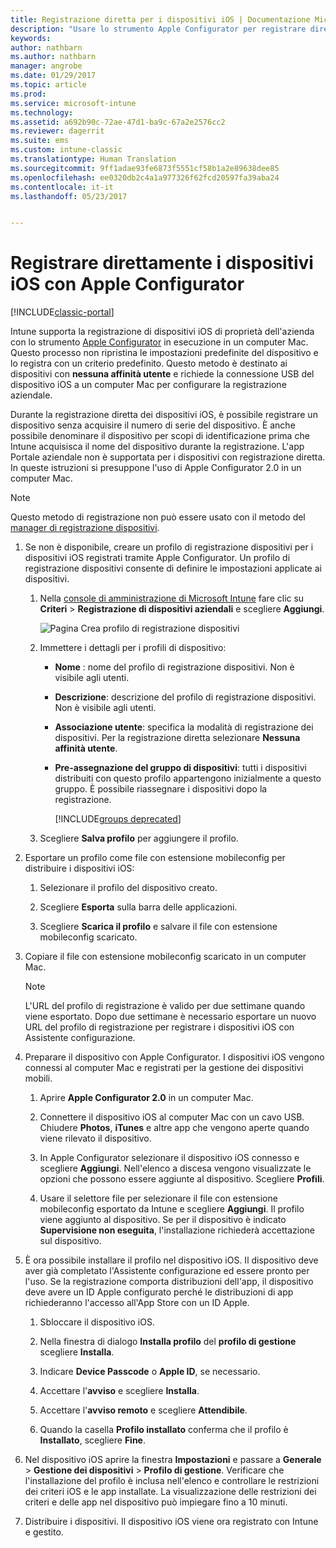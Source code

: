 ```yaml
---
title: Registrazione diretta per i dispositivi iOS | Documentazione Microsoft
description: "Usare lo strumento Apple Configurator per registrare direttamente i dispositivi iOS di proprietà dell&quot;azienda con un criterio predefinito mediante connessione USB a un computer Mac."
keywords: 
author: nathbarn
ms.author: nathbarn
manager: angrobe
ms.date: 01/29/2017
ms.topic: article
ms.prod: 
ms.service: microsoft-intune
ms.technology: 
ms.assetid: a692b90c-72ae-47d1-ba9c-67a2e2576cc2
ms.reviewer: dagerrit
ms.suite: ems
ms.custom: intune-classic
ms.translationtype: Human Translation
ms.sourcegitcommit: 9ff1adae93fe6873f5551cf58b1a2e89638dee85
ms.openlocfilehash: ee0320db2c4a1a977326f62fcd20597fa39aba24
ms.contentlocale: it-it
ms.lasthandoff: 05/23/2017


---
```


# <a name="directly-enroll-ios-devices-by-using-apple-configurator"></a>Registrare direttamente i dispositivi iOS con Apple Configurator

[!INCLUDE[classic-portal](../includes/classic-portal.md)]

Intune supporta la registrazione di dispositivi iOS di proprietà dell'azienda con lo strumento [Apple Configurator](http://go.microsoft.com/fwlink/?LinkId=518017) in esecuzione in un computer Mac. Questo processo non ripristina le impostazioni predefinite del dispositivo e lo registra con un criterio predefinito. Questo metodo è destinato ai dispositivi con **nessuna affinità utente** e richiede la connessione USB del dispositivo iOS a un computer Mac per configurare la registrazione aziendale.

Durante la registrazione diretta dei dispositivi iOS, è possibile registrare un dispositivo senza acquisire il numero di serie del dispositivo. È anche possibile denominare il dispositivo per scopi di identificazione prima che Intune acquisisca il nome del dispositivo durante la registrazione. L'app Portale aziendale non è supportata per i dispositivi con registrazione diretta. In queste istruzioni si presuppone l'uso di Apple Configurator 2.0 in un computer Mac.

>[!NOTE]
>Questo metodo di registrazione non può essere usato con il metodo del [manager di registrazione dispositivi](enroll-corporate-owned-devices-with-the-device-enrollment-manager-in-microsoft-intune.md).

1.  Se non è disponibile, creare un profilo di registrazione dispositivi per i dispositivi iOS registrati tramite Apple Configurator. Un profilo di registrazione dispositivi consente di definire le impostazioni applicate ai dispositivi.

    1.  Nella [console di amministrazione di Microsoft Intune](https://manage.microsoft.com) fare clic su **Criteri** &gt; **Registrazione di dispositivi aziendali** e scegliere **Aggiungi**.

        ![Pagina Crea profilo di registrazione dispositivi](../media/pol-sa-corp-enroll.png)

    2.  Immettere i dettagli per i profili di dispositivo:

        -   **Nome** : nome del profilo di registrazione dispositivi. Non è visibile agli utenti.

        -   **Descrizione**: descrizione del profilo di registrazione dispositivi. Non è visibile agli utenti.

        -   **Associazione utente**: specifica la modalità di registrazione dei dispositivi. Per la registrazione diretta selezionare **Nessuna affinità utente**.

        -   **Pre-assegnazione del gruppo di dispositivi**: tutti i dispositivi distribuiti con questo profilo appartengono inizialmente a questo gruppo. È possibile riassegnare i dispositivi dopo la registrazione.

            [!INCLUDE[groups deprecated](../includes/group-deprecation.md)]

    3.  Scegliere **Salva profilo** per aggiungere il profilo.

5.  Esportare un profilo come file con estensione mobileconfig per distribuire i dispositivi iOS:

    1.   Selezionare il profilo del dispositivo creato.

    2.   Scegliere **Esporta** sulla barra delle applicazioni.

    3.   Scegliere **Scarica il profilo** e salvare il file con estensione mobileconfig scaricato.

6.  Copiare il file con estensione mobileconfig scaricato in un computer Mac.
    > [!NOTE]
    > L'URL del profilo di registrazione è valido per due settimane quando viene esportato. Dopo due settimane è necessario esportare un nuovo URL del profilo di registrazione per registrare i dispositivi iOS con Assistente configurazione.

7.  Preparare il dispositivo con Apple Configurator. I dispositivi iOS vengono connessi al computer Mac e registrati per la gestione dei dispositivi mobili.

    1.  Aprire **Apple Configurator 2.0** in un computer Mac.

    2.  Connettere il dispositivo iOS al computer Mac con un cavo USB. Chiudere **Photos**, **iTunes** e altre app che vengono aperte quando viene rilevato il dispositivo.

    3.  In Apple Configurator selezionare il dispositivo iOS connesso e scegliere **Aggiungi**. Nell'elenco a discesa vengono visualizzate le opzioni che possono essere aggiunte al dispositivo. Scegliere **Profili**.

    4.  Usare il selettore file per selezionare il file con estensione mobileconfig esportato da Intune e scegliere **Aggiungi**. Il profilo viene aggiunto al dispositivo.  Se per il dispositivo è indicato **Supervisione non eseguita**, l'installazione richiederà accettazione sul dispositivo.

8.  È ora possibile installare il profilo nel dispositivo iOS. Il dispositivo deve aver già completato l'Assistente configurazione ed essere pronto per l'uso. Se la registrazione comporta distribuzioni dell'app, il dispositivo deve avere un ID Apple configurato perché le distribuzioni di app richiederanno l'accesso all'App Store con un ID Apple.

    1.  Sbloccare il dispositivo iOS.

    2.  Nella finestra di dialogo **Installa profilo** del **profilo di gestione** scegliere **Installa**.

    3.  Indicare **Device Passcode** o **Apple ID**, se necessario.

    4.  Accettare l'**avviso** e scegliere **Installa**.

    5.  Accettare l'**avviso remoto** e scegliere **Attendibile**.

    6.  Quando la casella **Profilo installato** conferma che il profilo è **Installato**, scegliere **Fine**.

9.  Nel dispositivo iOS aprire la finestra **Impostazioni** e passare a **Generale** &gt; **Gestione dei dispositivi** &gt; **Profilo di gestione**. Verificare che l'installazione del profilo è inclusa nell'elenco e controllare le restrizioni dei criteri iOS e le app installate. La visualizzazione delle restrizioni dei criteri e delle app nel dispositivo può impiegare fino a 10 minuti.

10.  Distribuire i dispositivi. Il dispositivo iOS viene ora registrato con Intune e gestito.

